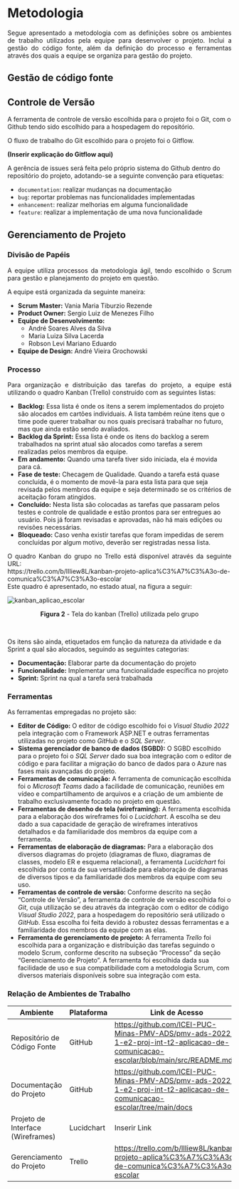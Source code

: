 
# Metodologia

<p align="justify">Segue apresentado a metodologia com as definições sobre os ambientes de trabalho utilizados pela equipe para desenvolver o projeto. Inclui a gestão do código fonte, além da definição do processo e ferramentas através dos quais a equipe se organiza para gestão do projeto.</p>

## Gestão de código fonte

## Controle de Versão

A ferramenta de controle de versão escolhida para o projeto foi o
Git, com o Github tendo sido escolhido para a hospedagem do repositório.

O fluxo de trabalho do Git escolhido para o projeto foi o Gitflow.

**(Inserir explicação do Gitflow aqui)**

A gerência de issues será feita pelo próprio sistema do Github dentro do repositório do projeto, adotando-se a seguinte convenção para
etiquetas:

- `documentation`: realizar mudanças na documentação
- `bug`: reportar problemas nas funcionalidades implementadas
- `enhancement`: realizar melhorias em alguma funcionalidade
- `feature`: realizar a implementação de uma nova funcionalidade

## Gerenciamento de Projeto

### Divisão de Papéis

<p align="justify">A equipe utiliza processos da metodologia ágil, tendo escolhido o Scrum para gestão e planejamento do projeto em questão.</p>

A equipe está organizada da seguinte maneira:
- **Scrum Master:** Vania Maria Tiburzio Rezende
- **Product Owner:** Sergio Luiz de Menezes Filho
- **Equipe de Desenvolvimento:**
     - André Soares Alves da Silva
     - Maria Luiza Silva Lacerda
     - Robson Levi Mariano Eduardo
- **Equipe de Design:** André Vieira Grochowski

### Processo

<p align="justify">Para organização e distribuição das tarefas do projeto, a equipe está utilizando o quadro Kanban (Trello) construído com as seguintes listas:</p>

- **Backlog:** Essa lista é onde os itens a serem implementados do projeto são alocados em cartões individuais. A lista também reúne itens que o time pode querer trabalhar ou nos quais precisará trabalhar no futuro, mas que ainda estão sendo avaliados.
- **Backlog da Sprint:** Essa lista é onde os itens do backlog a serem trabalhados na sprint atual são alocados como tarefas a serem realizadas pelos membros da equipe.
- **Em andamento:** Quando uma tarefa tiver sido iniciada, ela é movida para cá.
- **Fase de teste:** Checagem de Qualidade. Quando a tarefa está quase concluída, é o momento de movê-la para esta lista para que seja revisada pelos membros da equipe e seja determinado se os critérios de aceitação foram atingidos.
- **Concluído:** Nesta lista são colocadas as tarefas que passaram pelos testes e controle de qualidade e estão prontos para ser entregues ao usuário. Pois já foram revisadas e aprovadas, não há mais edições ou revisões necessárias.
- **Bloqueado:** Caso venha existir tarefas que foram impedidas de serem concluídas por algum motivo, deverão ser registradas nessa lista.

<p align="justify">O quadro Kanban do grupo no Trello está disponível através da seguinte URL:
<br>
https://trello.com/b/lIIiew8L/kanban-projeto-aplica%C3%A7%C3%A3o-de-comunica%C3%A7%C3%A3o-escolar
<br>
Este quadro é apresentado, no estado atual, na figura a seguir:</p>
   
![kanban_aplicao_escolar](https://user-images.githubusercontent.com/74699119/159126256-41b9e6b5-ba53-4fb8-b330-8791734e1cd4.png)
<p align="center"><b>Figura 2</b> - Tela do kanban (Trello) utilizada pelo grupo</p>
<br>

Os itens são ainda, etiquetados em função da natureza da atividade e da Sprint a qual são alocados, seguindo as seguintes categorias:

- **Documentação:** Elaborar parte da documentação do projeto
- **Funcionalidade:** Implementar uma funcionalidade específica no projeto
- **Sprint:** Sprint na qual a tarefa será trabalhada
 
### Ferramentas

As ferramentas empregadas no projeto são:
- **Editor de Código:** O editor de código escolhido foi o _Visual Studio 2022_ pela integração com o Framework ASP.NET e outras ferramentas utilizadas no projeto como _GitHub_ e o _SQL Server_.
- **Sistema gerenciador de banco de dados (SGBD):** O SGBD escolhido para o projeto foi o _SQL Server_ dado sua boa integração com o editor de código e para facilitar a migração do banco de dados para o Azure nas fases mais avançadas do projeto.
- **Ferramentas de comunicação:** A ferramenta de comunicação escolhida foi o _Microsoft Teams_ dado a facilidade de comunicação, reuniões em vídeo e compartilhamento de arquivos e a criação de um ambiente de trabalho exclusivamente focado no projeto em questão.
- **Ferramentas de desenho de tela (wireframing):** A ferramenta escolhida para a elaboração dos wireframes foi o _Lucidchart_. A escolha se deu dado a sua capacidade de geração de wireframes interativos detalhados e da familiaridade dos membros da equipe com a ferramenta.
- **Ferramentas de elaboração de diagramas:** Para a elaboração dos diversos diagramas do projeto (diagramas de fluxo, diagramas de classes, modelo ER e esquema relacional), a ferramenta _Lucidchart_ foi escolhida por conta de sua versatilidade para elaboração de diagramas de diversos tipos e da familiaridade dos membros da equipe com seu uso.
- **Ferramentas de controle de versão:** Conforme descrito na seção “Controle de Versão”, a ferramenta de controle de versão escolhida foi o _Git_, cuja utilização se deu através da integração com o editor de código _Visual Studio 2022_, para a hospedagem do repositório será utilizado o _GitHub_. Essa escolha foi feita devido à robustez dessas ferramentas e a familiaridade dos membros da equipe com as elas.
- **Ferramenta de gerenciamento de projeto:** A ferramenta _Trello_ foi escolhida para a organização e distribuição das tarefas seguindo o modelo Scrum, conforme descrito na subseção “Processo” da seção “Gerenciamento de Projeto”. A ferramenta foi escolhida dada sua facilidade de uso e sua compatibilidade com a metodologia Scrum, com diversos materiais disponíveis sobre sua integração com esta.
 
### Relação de Ambientes de Trabalho
   
| Ambiente      | Plataforma                | Link de Acesso             |
|---------------|---------------------------|----------------------------|
| Repositório de Código Fonte | GitHub | https://github.com/ICEI-PUC-Minas-PMV-ADS/pmv-ads-2022-1-e2-proj-int-t2-aplicacao-de-comunicacao-escolar/blob/main/src/README.md |
| Documentação do Projeto | GitHub | https://github.com/ICEI-PUC-Minas-PMV-ADS/pmv-ads-2022-1-e2-proj-int-t2-aplicacao-de-comunicacao-escolar/tree/main/docs |
| Projeto de Interface (Wireframes) | Lucidchart | Inserir Link |
| Gerenciamento do Projeto | Trello | https://trello.com/b/lIIiew8L/kanban-projeto-aplica%C3%A7%C3%A3o-de-comunica%C3%A7%C3%A3o-escolar |

